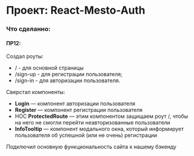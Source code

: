 # Проект: React-Mesto-Auth

### Что сделанно:
#### ПР12:


Создал роуты: 
* / - для основной страницы
* /sign-up - для регистрации пользователя;
* /sign-in - для авторизации пользователя.


Сверстал компоненты: 
* **Login** — компонент авторизации пользователя
* **Register** — компонент регистрации пользователя
* HOC **ProtectedRoute** — этим компонентом защищаем роут /, чтобы на него не смогли перейти неавторизованные пользователи
* **InfoTooltip** — компонент модального окна, который информирует пользователя об успешной (или не очень) регистрации


Подключил основную функциональность сайта к нашему бэкенду
